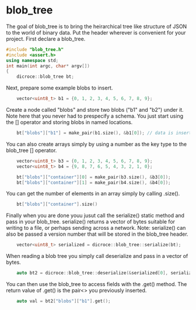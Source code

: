 # blob_tree

The goal of blob_tree is to bring the heirarchical tree like structure of JSON to the world of binary data. Put the header wherever is convenient for your project. First declare a blob_tree.

```cpp
#include "blob_tree.h"
#include <assert.h>
using namespace std;
int main(int argc, char* argv[])
{
    dicroce::blob_tree bt;
```

Next, prepare some example blobs to insert.

```cpp
    vector<uint8_t> b1 = {0, 1, 2, 3, 4, 5, 6, 7, 8, 9};
```
Create a node called "blobs" and store two blobs ("b1" and "b2") under it. Note here that you never had to prespecify a schema. You just
start using the [] operator and storing blobs in named locations.
```cpp
    bt["blobs"]["b1"] = make_pair(b1.size(), &b1[0]); // data is inserted as a pair of pointer and size variables
```
You can also create arrays simply by using a number as the key type to the blob_tree [] operator.
```cpp
    vector<uint8_t> b3 = {0, 1, 2, 3, 4, 5, 6, 7, 8, 9};
    vector<uint8_t> b4 = {9, 8, 7, 6, 5, 4, 3, 2, 1, 0};

    bt["blobs"]["container"][0] = make_pair(b3.size(), &b3[0]);
    bt["blobs"]["container"][1] = make_pair(b4.size(), &b4[0]);
```
You can get the number of elements in an array simply by calling .size().
```cpp
    bt["blobs"]["container"].size()
```
Finally when you are done youu jusut call the serialize() static method and pass in your blob_tree. serialize() returns a vector of bytes suitable for writing to a file, or perhaps sending across a network. Note: serialize() can also be passed a version number that will be stored in the blob_tree header.
```cpp
    vector<uint8_t> serialized = dicroce::blob_tree::serialize(bt);
```
When reading a blob tree you simply call deserialize and pass in a vector of bytes.
```cpp
    auto bt2 = dicroce::blob_tree::deserialize(&serialized[0], serialized.size());
```
You can then use the blob_tree to access fields with the .get() method. The return value of .get() is the pair<> you previously inserted.
```cpp
    auto val = bt2["blobs"]["b1"].get();
```
